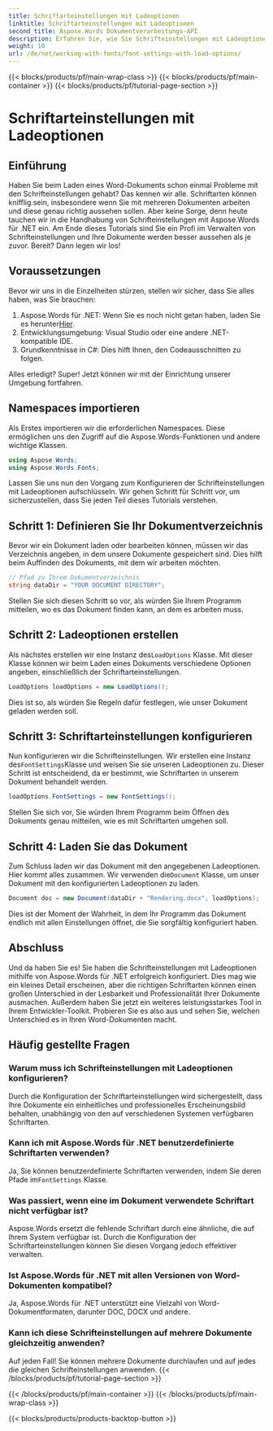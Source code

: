 ```yaml
---
title: Schriftarteinstellungen mit Ladeoptionen
linktitle: Schriftarteinstellungen mit Ladeoptionen
second_title: Aspose.Words Dokumentverarbeitungs-API
description: Erfahren Sie, wie Sie Schrifteinstellungen mit Ladeoptionen in Aspose.Words für .NET verwalten. Schritt-für-Schritt-Anleitung für Entwickler, um eine einheitliche Schriftdarstellung in Word-Dokumenten sicherzustellen.
weight: 10
url: /de/net/working-with-fonts/font-settings-with-load-options/
---
```


{{< blocks/products/pf/main-wrap-class >}}
{{< blocks/products/pf/main-container >}}
{{< blocks/products/pf/tutorial-page-section >}}

# Schriftarteinstellungen mit Ladeoptionen

## Einführung

Haben Sie beim Laden eines Word-Dokuments schon einmal Probleme mit den Schrifteinstellungen gehabt? Das kennen wir alle. Schriftarten können knifflig sein, insbesondere wenn Sie mit mehreren Dokumenten arbeiten und diese genau richtig aussehen sollen. Aber keine Sorge, denn heute tauchen wir in die Handhabung von Schrifteinstellungen mit Aspose.Words für .NET ein. Am Ende dieses Tutorials sind Sie ein Profi im Verwalten von Schrifteinstellungen und Ihre Dokumente werden besser aussehen als je zuvor. Bereit? Dann legen wir los!

## Voraussetzungen

Bevor wir uns in die Einzelheiten stürzen, stellen wir sicher, dass Sie alles haben, was Sie brauchen:

1.  Aspose.Words für .NET: Wenn Sie es noch nicht getan haben, laden Sie es herunter[Hier](https://releases.aspose.com/words/net/).
2. Entwicklungsumgebung: Visual Studio oder eine andere .NET-kompatible IDE.
3. Grundkenntnisse in C#: Dies hilft Ihnen, den Codeausschnitten zu folgen.

Alles erledigt? Super! Jetzt können wir mit der Einrichtung unserer Umgebung fortfahren.

## Namespaces importieren

Als Erstes importieren wir die erforderlichen Namespaces. Diese ermöglichen uns den Zugriff auf die Aspose.Words-Funktionen und andere wichtige Klassen.

```csharp
using Aspose.Words;
using Aspose.Words.Fonts;
```

Lassen Sie uns nun den Vorgang zum Konfigurieren der Schrifteinstellungen mit Ladeoptionen aufschlüsseln. Wir gehen Schritt für Schritt vor, um sicherzustellen, dass Sie jeden Teil dieses Tutorials verstehen.

## Schritt 1: Definieren Sie Ihr Dokumentverzeichnis

Bevor wir ein Dokument laden oder bearbeiten können, müssen wir das Verzeichnis angeben, in dem unsere Dokumente gespeichert sind. Dies hilft beim Auffinden des Dokuments, mit dem wir arbeiten möchten.

```csharp
// Pfad zu Ihrem Dokumentverzeichnis
string dataDir = "YOUR DOCUMENT DIRECTORY";
```

Stellen Sie sich diesen Schritt so vor, als würden Sie Ihrem Programm mitteilen, wo es das Dokument finden kann, an dem es arbeiten muss.

## Schritt 2: Ladeoptionen erstellen

 Als nächstes erstellen wir eine Instanz des`LoadOptions` Klasse. Mit dieser Klasse können wir beim Laden eines Dokuments verschiedene Optionen angeben, einschließlich der Schriftarteinstellungen.

```csharp
LoadOptions loadOptions = new LoadOptions();
```

Dies ist so, als würden Sie Regeln dafür festlegen, wie unser Dokument geladen werden soll.

## Schritt 3: Schriftarteinstellungen konfigurieren

 Nun konfigurieren wir die Schrifteinstellungen. Wir erstellen eine Instanz des`FontSettings`Klasse und weisen Sie sie unseren Ladeoptionen zu. Dieser Schritt ist entscheidend, da er bestimmt, wie Schriftarten in unserem Dokument behandelt werden.

```csharp
loadOptions.FontSettings = new FontSettings();
```

Stellen Sie sich vor, Sie würden Ihrem Programm beim Öffnen des Dokuments genau mitteilen, wie es mit Schriftarten umgehen soll.

## Schritt 4: Laden Sie das Dokument

 Zum Schluss laden wir das Dokument mit den angegebenen Ladeoptionen. Hier kommt alles zusammen. Wir verwenden die`Document` Klasse, um unser Dokument mit den konfigurierten Ladeoptionen zu laden.

```csharp
Document doc = new Document(dataDir + "Rendering.docx", loadOptions);
```

Dies ist der Moment der Wahrheit, in dem Ihr Programm das Dokument endlich mit allen Einstellungen öffnet, die Sie sorgfältig konfiguriert haben.

## Abschluss

Und da haben Sie es! Sie haben die Schrifteinstellungen mit Ladeoptionen mithilfe von Aspose.Words für .NET erfolgreich konfiguriert. Dies mag wie ein kleines Detail erscheinen, aber die richtigen Schriftarten können einen großen Unterschied in der Lesbarkeit und Professionalität Ihrer Dokumente ausmachen. Außerdem haben Sie jetzt ein weiteres leistungsstarkes Tool in Ihrem Entwickler-Toolkit. Probieren Sie es also aus und sehen Sie, welchen Unterschied es in Ihren Word-Dokumenten macht.

## Häufig gestellte Fragen

### Warum muss ich Schrifteinstellungen mit Ladeoptionen konfigurieren?
Durch die Konfiguration der Schriftarteinstellungen wird sichergestellt, dass Ihre Dokumente ein einheitliches und professionelles Erscheinungsbild behalten, unabhängig von den auf verschiedenen Systemen verfügbaren Schriftarten.

### Kann ich mit Aspose.Words für .NET benutzerdefinierte Schriftarten verwenden?
 Ja, Sie können benutzerdefinierte Schriftarten verwenden, indem Sie deren Pfade im`FontSettings` Klasse.

### Was passiert, wenn eine im Dokument verwendete Schriftart nicht verfügbar ist?
Aspose.Words ersetzt die fehlende Schriftart durch eine ähnliche, die auf Ihrem System verfügbar ist. Durch die Konfiguration der Schriftarteinstellungen können Sie diesen Vorgang jedoch effektiver verwalten.

### Ist Aspose.Words für .NET mit allen Versionen von Word-Dokumenten kompatibel?
Ja, Aspose.Words für .NET unterstützt eine Vielzahl von Word-Dokumentformaten, darunter DOC, DOCX und andere.

### Kann ich diese Schrifteinstellungen auf mehrere Dokumente gleichzeitig anwenden?
Auf jeden Fall! Sie können mehrere Dokumente durchlaufen und auf jedes die gleichen Schrifteinstellungen anwenden.
{{< /blocks/products/pf/tutorial-page-section >}}

{{< /blocks/products/pf/main-container >}}
{{< /blocks/products/pf/main-wrap-class >}}

{{< blocks/products/products-backtop-button >}}
